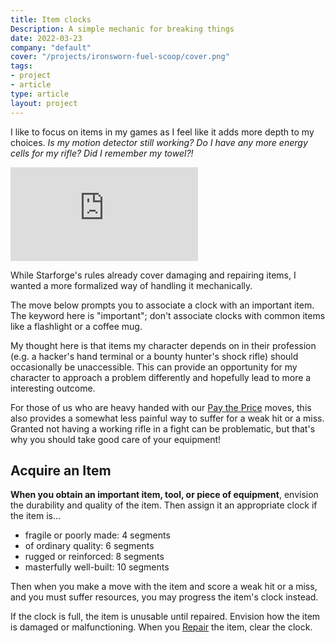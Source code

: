 ```yaml
---
title: Item clocks
Description: A simple mechanic for breaking things
date: 2022-03-23
company: "default"
cover: "/projects/ironsworn-fuel-scoop/cover.png"
tags:
- project
- article
type: article
layout: project
---
```


I like to focus on items in my games as I feel like it adds more depth to my choices. _Is my motion detector still working? Do I have any more energy cells for my rifle? Did I remember my towel?!_

<iframe  src="https://www.youtube.com/embed/4_FnZ_mXDhs" title="YouTube video player" frameborder="0" allow="accelerometer; autoplay; clipboard-write; encrypted-media; gyroscope; picture-in-picture" allowfullscreen></iframe>

While Starforge's rules already cover damaging and repairing items, I wanted a more formalized way of handling it mechanically.

The move below prompts you to associate a clock with an important item. The keyword here is "important"; don't associate clocks with common items like a flashlight or a coffee mug.

My thought here is that items my character depends on in their profession (e.g. a hacker's hand terminal or a bounty hunter's shock rifle) should occasionally be unaccessible. This can provide an opportunity for my character to approach a problem differently and hopefully lead to more a interesting outcome.

For those of us who are heavy handed with our <u>Pay the Price</u> moves, this also provides a somewhat less painful way to suffer for a weak hit or a miss. Granted not having a working rifle in a fight can be problematic, but that's why you should take good care of your equipment!

## Acquire an Item

**When you obtain an important item, tool, or piece of equipment**, envision the durability and quality of the item. Then assign it an appropriate clock if the item is...

* fragile or poorly made: 4 segments
* of ordinary quality: 6 segments
* rugged or reinforced: 8 segments
* masterfully well-built: 10 segments

Then when you make a move with the item and score a weak hit or a miss, and you must suffer resources, you may progress the item's clock instead.

If the clock is full, the item is unusable until repaired. Envision how the item is damaged or malfunctioning. When you <u>Repair</u> the item, clear the clock.
